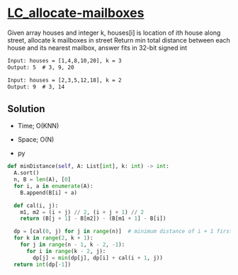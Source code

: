 # [LC_allocate-mailboxes](https://leetcode.com/problems/allocate-mailboxes)

Given array houses and integer k, houses[i] is location of ith house along street, allocate k mailboxes in street
Return min total distance between each house and its nearest mailbox, answer fits in 32-bit signed int

```txt
Input: houses = [1,4,8,10,20], k = 3
Output: 5  # 3, 9, 20

Input: houses = [2,3,5,12,18], k = 2
Output: 9  # 3, 14
```

## Solution

* Time; O(KNN)
* Space; O(N)

* py

```py
def minDistance(self, A: List[int], k: int) -> int:
  A.sort()
  n, B = len(A), [0]
  for i, a in enumerate(A):
    B.append(B[i] + a)

  def cal(i, j):
    m1, m2 = (i + j) // 2, (i + j + 1) // 2
    return (B[j + 1] - B[m2]) - (B[m1 + 1] - B[i])

  dp = [cal(0, j) for j in range(n)]  # minimum distance of i + 1 first house
  for k in range(2, k + 1):
    for j in range(n - 1, k - 2, -1):
      for i in range(k - 2, j):
        dp[j] = min(dp[j], dp[i] + cal(i + 1, j))
  return int(dp[-1])
```
